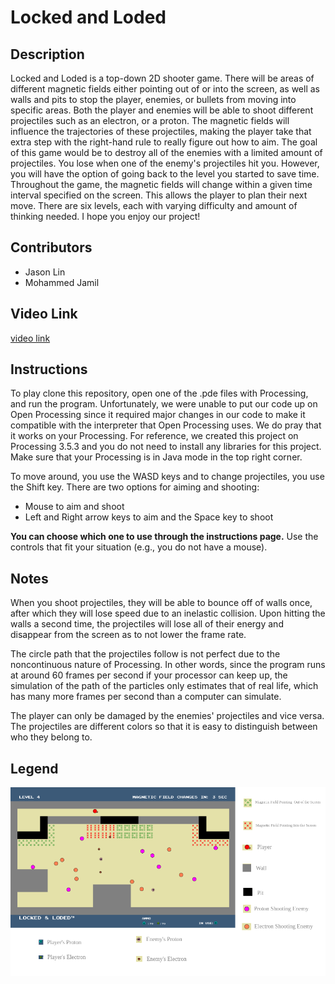 # Locked and Loded
## Description
 Locked and Loded is a top-down 2D shooter game. There will be areas of different magnetic fields either pointing out of or into the screen, as well as walls and pits to stop the player, enemies, or bullets from moving into specific areas. Both the player and enemies will be able to shoot different projectiles such as an electron, or a proton. The magnetic fields will influence the trajectories of these projectiles, making the player take that extra step with the right-hand rule to really figure out how to aim. The goal of this game would be to destroy all of the enemies with a limited amount of projectiles. You lose when one of the enemy's projectiles hit you. However, you will have the option of going back to the level you started to save time.
  Throughout the game, the magnetic fields will change within a given time interval specified on the screen. This allows the player to plan their next move. There are six levels, each with varying difficulty and amount of thinking needed. I hope you enjoy our project!


## Contributors
* Jason Lin
* Mohammed Jamil

## Video Link
[video link](youtube.com)

## Instructions
To play clone this repository, open one of the .pde files with Processing, and run the program.
Unfortunately, we were unable to put our code up on Open Processing since it required major changes in our code to make it compatible with the interpreter that Open Processing uses. We do pray that it works on your Processing. For reference, we created this project on Processing 3.5.3 and you do not need to install any libraries for this project. Make sure that your Processing is in Java mode in the top right corner.

To move around, you use the WASD keys and to change projectiles, you use the Shift key. There are two options for aiming and shooting:
* Mouse to aim and shoot
* Left and Right arrow keys to aim and the Space key to shoot

**You can choose which one to use through the instructions page.**
Use the controls that fit your situation (e.g., you do not have a mouse).

## Notes
  When you shoot projectiles, they will be able to bounce off of walls once, after which they will lose speed due to an inelastic collision. Upon hitting the walls a second time, the projectiles will lose all of their energy and disappear from the screen as to not lower the frame rate.
  
  The circle path that the projectiles follow is not perfect due to the noncontinuous nature of Processing. In other words, since the program runs at around 60 frames per second if your processor can keep up, the simulation of the path of the particles only estimates that of real life, which has many more frames per second than a computer can simulate.

  The player can only be damaged by the enemies' projectiles and vice versa. The projectiles are different colors so that it is easy to distinguish between who they belong to.
  
## Legend
![alt text](https://github.com/JasonLin43212/Locked-And-Loded/blob/master/export.png)
